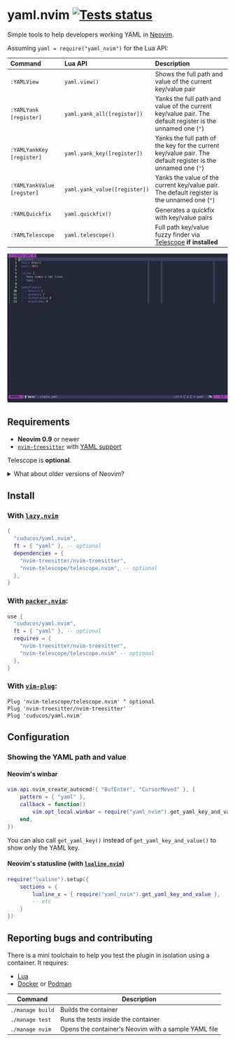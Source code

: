 # yaml.nvim [![Tests status](https://github.com/cuducos/yaml.nvim/actions/workflows/tests.yml/badge.svg)](https://github.com/cuducos/yaml.nvim/actions/workflows/tests.yml)

Simple tools to help developers working YAML in [Neovim](https://neovim.io).

Assuming `yaml = require("yaml_nvim")` for the Lua API:

| Command | Lua API | Description |
|:--|:--|:--|
| `:YAMLView` | `yaml.view()` | Shows the full path and value of the current key/value pair |
| `:YAMLYank [register]` | `yaml.yank_all([register])` | Yanks the full path and value of the current key/value pair. The default register is the unnamed one (`"`) |
| `:YAMLYankKey [register]` | `yaml.yank_key([register])`  | Yanks the full path of the key for the current key/value pair. The default register is the unnamed one (`"`) |
| `:YAMLYankValue [regster]` | `yaml.yank_value([register])`  | Yanks the value of the current key/value pair. The default register is the unnamed one (`"`) |
| `:YAMLQuickfix` | `yaml.quickfix()` | Generates a quickfix with key/value pairs |
| `:YAMLTelescope` | `yaml.telescope()`  | Full path key/value fuzzy finder via [Telescope](https://github.com/nvim-telescope/telescope.nvim) **if installed** |

![Example GIF](doc/demo.gif)

## Requirements

* **Neovim 0.9** or newer
* [`nvim-treesitter`](https://github.com/nvim-treesitter/nvim-treesitter) with [YAML support](https://github.com/ikatyang/tree-sitter-yaml)

Telescope is **optional**.

<details>

<summary>What about older versions of Neovim?</summary>

* For **Neovim 0.7 or 0.8**, pin to [`7925bd2`](https://github.com/cuducos/yaml.nvim/commit/7925bd2bf03c718996ccad7e1a49eafe40cd3246)
* For **Neovim 0.5 or 0.6**, pin to [`155c23d`](https://github.com/cuducos/yaml.nvim/commit/155c23de8f99fdb424f8aa713bcb993cc2538c6c)

 </details>

## Install

### With [`lazy.nvim`](https://github.com/folke/lazy.nvim)

```lua
{
  "cuducos/yaml.nvim",
  ft = { "yaml" }, -- optional
  dependencies = {
    "nvim-treesitter/nvim-treesitter",
    "nvim-telescope/telescope.nvim", -- optional
  },
}
```

### With [`packer.nvim`](https://github.com/wbthomason/packer.nvim):

```lua
use {
  "cuducos/yaml.nvim",
  ft = { "yaml" }, -- optional
  requires = {
    "nvim-treesitter/nvim-treesitter",
    "nvim-telescope/telescope.nvim" -- optional
  },
}
```

### With [`vim-plug`](https://github.com/junegunn/vim-plug):

```viml
Plug 'nvim-telescope/telescope.nvim' " optional
Plug 'nvim-treesitter/nvim-treesitter'
Plug 'cuducos/yaml.nvim'
```

## Configuration

### Showing the YAML path and value

#### Neovim's winbar

```lua
vim.api.nvim_create_autocmd({ "BufEnter", "CursorMoved" }, {
	pattern = { "yaml" },
	callback = function()
		vim.opt_local.winbar = require("yaml_nvim").get_yaml_key_and_value()
	end,
})
```

 You can also call `get_yaml_key()` instead of `get_yaml_key_and_value()` to show only the YAML key.

#### Neovim's statusline (with [`lualine.nvim`](https://github.com/nvim-lualine/lualine.nvim))

```lua
require("lualine").setup({
	sections = {
		lualine_x = { require("yaml_nvim").get_yaml_key_and_value },
		-- etc
    }
})

```

## Reporting bugs and contributing

There is a mini toolchain to help you test the plugin in isolation using a container. It requires:

* [Lua](https://www.lua.org/)
* [Docker](https://www.docker.com/) or [Podman](https://podman.io/)

| Command | Description |
|---|---|
| `./manage build` | Builds the container |
| `./manage test` | Runs the tests inside the container |
| `./manage nvim` | Opens the container's Neovim with a sample YAML file |
